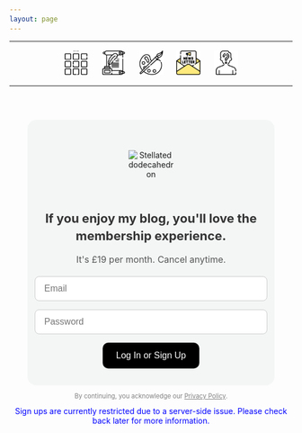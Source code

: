 ```yaml
---
layout: page
---
```

<center>
<hr width="100%" size="3">
<div class="container">
        <a href="https://ellisjalia.com"><img src="/assets/icons/menu-bw.png" style="width:43px;height:43px;justify-content:center;display:inline-block;border:1px;margin: 0px 8px;padding:2px;"/></a>
        <a href="https://ellisjalia.com/essays"><img src="/assets/icons/quill-bw.png" style="width:43px;height:43px;justify-content:center;display:inline-block;border:1px;margin: 0px 8px;padding:2px;"/></a>
        <a href="https://ellisjalia.com/art"><img src="/assets/icons/paint-palette-bw.png" style="width:43px;height:43px;justify-content:center;display:inline-block;border:1px;margin: 0px 8px;padding:2px;"/></a>
        <a href="https://ellisjalia.com/newsletter"><img src="/assets/icons/newsletter.png" style="width:43px;height:43px;justify-content:center;display:inline-block;border:1px;margin: 0px 8px;padding:2px;"/></a>
        <a href="https://ellisjalia.com/about"><img src="/assets/icons/unknown-bw.png" style="width:43px;height:43px;justify-content:center;display:inline-block;border:1px;margin: 0px 8px;padding:2px;"/></a>
 </div>
  <hr width="100%" size="3">
  </center>

<!-- Styles -->
<style>
  .form-container {
    background-color: #F4F6F6;
    padding: 30px;
    border-radius: 16px;
    max-width: 380px;
    margin: 60px auto;
    text-align: center;
    font-family: -apple-system, BlinkMacSystemFont, "Segoe UI", Roboto, "Helvetica Neue", Arial, sans-serif;
  }

  .image-wrapper {
    display: flex;
    justify-content: center;
    align-items: center;
    height: 100px;
    margin-bottom: 16px;
  }

  .form-container img.shape {
    width: 80px;
    display: inline-block;
  }

  .form-container h2 {
    margin-bottom: 8px;
    font-size: 22px;
    color: #333;
    line-height: 1.4;
  }

  .form-container p.subtext {
    font-size: 16px;
    color: #555;
    margin-bottom: 20px;
    font-weight: normal;
  }

  #login-form {
    display: flex;
    flex-direction: column;
    align-items: center;
    gap: 15px;
  }

  #login-form input {
    padding: 12px 16px;
    border-radius: 8px;
    border: 1px solid #ccc;
    width: 100%;
    font-size: 16px;
  }

  #login-form button {
    padding: 14px 24px;
    border-radius: 10px;
    border: none;
    background-color: black;
    color: white;
    font-size: 16px;
    cursor: pointer;
    transition: background-color 0.3s ease;
  }

  #login-form button:hover {
    background-color: tomato;
  }
</style>

<!-- Paywall Container -->
<div class="form-container">
  <div class="image-wrapper">
    <img class="shape" src="https://upload.wikimedia.org/wikipedia/commons/thumb/5/52/First_stellation_of_dodecahedron.svg/600px-First_stellation_of_dodecahedron.svg.png" alt="Stellated dodecahedron" />
  </div>
  <h2>If you enjoy my blog, you'll love the membership experience.</h2>
  <p class="subtext">It's £19 per month. Cancel anytime.</p>

  <!-- Login Form -->
  <form id="login-form">
    <input type="email" id="email" placeholder="Email" required />
    <input type="password" id="password" placeholder="Password" required />
    <button type="submit">Log In or Sign Up</button>
  </form>

  <!-- Stripe Paywall -->
  <div id="paywall-section" style="display: none; margin-top: 20px;">
    <p>You're logged in. Unlock premium content for £19/month.</p>
    <button id="subscribe-button">Subscribe Now</button>
  </div>

  <!-- Premium Content -->
  <div id="premium-content" style="display: none; margin-top: 20px;">
    <h3>Premium Content</h3>
    <p>Testing premium content.</p>
  </div>
</div>

<!-- Firebase + Stripe -->
<script src="https://www.gstatic.com/firebasejs/10.8.1/firebase-app.js"></script>
<script src="https://www.gstatic.com/firebasejs/10.8.1/firebase-auth.js"></script>
<script src="https://www.gstatic.com/firebasejs/10.8.1/firebase-functions.js"></script>
<script src="https://www.gstatic.com/firebasejs/10.8.1/firebase-firestore.js"></script>
<script src="https://js.stripe.com/v3/"></script>

<!-- Login + Checkout Logic -->
<script>
// Import the functions you need from the SDKs you need
import { initializeApp } from "firebase/app";
import { getAnalytics } from "firebase/analytics";
// TODO: Add SDKs for Firebase products that you want to use
// https://firebase.google.com/docs/web/setup#available-libraries

// Your web app's Firebase configuration
// For Firebase JS SDK v7.20.0 and later, measurementId is optional
  const firebaseConfig = {
  apiKey: "AIzaSyDLRxkrPfPbskX2kyNgNMk4MDg-5volGTI",
  authDomain: "ellisjalia-db.firebaseapp.com",
  projectId: "ellisjalia-db",
  storageBucket: "ellisjalia-db.firebasestorage.app",
  messagingSenderId: "269108432993",
  appId: "1:269108432993:web:93262054eb937faf789a20",
  measurementId: "G-NYXXY0PL56"
};

// Initialize Firebase
const app = initializeApp(firebaseConfig);
const analytics = getAnalytics(app);

  firebase.initializeApp(firebaseConfig);
  const auth = firebase.auth(); 
  const stripe = Stripe("pk_live_51QNBnKEEjZULKoNrdlW6uTVgvy0T3pss5P07c1vFtEhLIncQtHLXcRAoT7Nea2PfdfrK3hmd1YwHE9dK1aentQdf00BB9B0YGC");

  const loginForm = document.getElementById("login-form");
  const subscribeButton = document.getElementById("subscribe-button");
  const paywallSection = document.getElementById("paywall-section");
  const premiumContent = document.getElementById("premium-content");

  const hasPaid = async (uid) => {
    const db = firebase.firestore();
    const doc = await db.collection('users').doc(uid).get();
    return doc.exists && doc.data().status === 'active';
  };

  firebase.auth().onAuthStateChanged(async (user) => {
    if (user) {
      const paid = await hasPaid(user.uid);
      loginForm.style.display = "none";
      paywallSection.style.display = paid ? "none" : "block";
      premiumContent.style.display = paid ? "block" : "none";
    } else {
      loginForm.style.display = "block";
    }
  });

console.log("Login form script loaded");

document.getElementById("login-form").addEventListener("submit", async (e) => {
  e.preventDefault(); // ✅ this prevents the form from refreshing the page
  const email = document.getElementById("email").value;
  const pass = document.getElementById("password").value;

  try {
    await firebase.auth().signInWithEmailAndPassword(email, pass);
    // show paywall / redirect 
  } catch (err) {
    if (err.code === 'auth/user-not-found') {
      await firebase.auth().createUserWithEmailAndPassword(email, pass);
      // show paywall / redirect
    } else {
      alert("Login error: " + err.message);
    }
  }
});

  subscribeButton.addEventListener("click", async () => {
    try {
      const functions = firebase.app().functions("europe-west2");
      const createCheckout = functions.httpsCallable("createCheckoutSession");
      const result = await createCheckout();
      localStorage.setItem("postPaymentRedirect", "true");
      await stripe.redirectToCheckout({ sessionId: result.data.sessionId });
    } catch (err) {
      console.error("Stripe error:", err);
      alert("Checkout failed. Please try again.");
    }
  });

  if (window.location.href.includes("success")) {
    const user = firebase.auth().currentUser;
    if (user && localStorage.getItem("postPaymentRedirect")) {
      localStorage.removeItem("postPaymentRedirect");
      loginForm.style.display = "none";
      paywallSection.style.display = "none";
      premiumContent.style.display = "block";
    }
  }
</script>

<p style="font-family: -apple-system, BlinkMacSystemFont, 'Segoe UI', Roboto, 'Helvetica Neue', Arial, sans-serif; font-size: 0.7rem; color: grey; text-align: center; margin-top: -3rem;">
  By continuing, you acknowledge our <a href="https://ellisjalia.com/privacy-policy/" style="color: grey; text-decoration: underline;">Privacy Policy</a>.
</p>

<p style="text-align:center; color: blue; margin-top:0;">
  Sign ups are currently restricted due to a server-side issue. Please check back later for more information.
</p>

